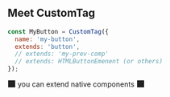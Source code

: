 ## Meet CustomTag

```js
const MyButton = CustomTag({
  name: 'my-button',
  extends: 'button',
  // extends: 'my-prev-comp'
  // extends: HTMLButtonEmenent (or others)
});
```

<div class="fragment fade-in">
<img
  style="border:0;background-color:#222;height:1em;width:1em;margin:0 .05em 0 .1em;vertical-align: -0.1em;"
  src="https://twitter.github.io/twemoji/2/svg/1f389.svg"
>
you can extend native components
<img
  style="border:0;background-color:#222;height:1em;width:1em;margin:0 .05em 0 .1em;vertical-align: -0.1em;"
  src="https://twitter.github.io/twemoji/2/svg/1f37e.svg"
>
</div>
